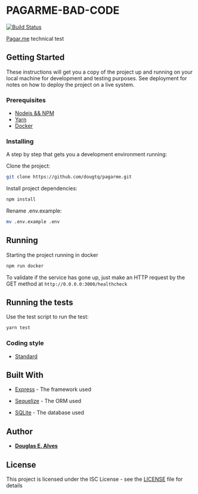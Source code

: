 # PAGARME-BAD-CODE
[![Build Status](https://travis-ci.org/dougtq/pagarme.svg?branch=master)](https://travis-ci.org/dougtq/pagarme)

[Pagar.me](https://pagar.me/) technical test

## Getting Started

These instructions will get you a copy of the project up and running on your local machine for development and testing purposes. See deployment for notes on how to deploy the project on a live system.

### Prerequisites

* [Nodejs && NPM](https://nodejs.org/)
* [Yarn](https://yarnpkg.com/)
* [Docker](https://www.docker.com/get-docker)

### Installing

A step by step that gets you a development environment running:

Clone the project:

```sh
git clone https://github.com/dougtq/pagarme.git
```

Install project dependencies:

```sh
npm install
```

Rename .env.example:

```sh
mv .env.example .env
```

## Running

Starting the project running in docker
```sh
npm run docker
```

To validate if the service has gone up, just make an HTTP request by the GET method at `http://0.0.0.0:3000/healthcheck`


## Running the tests

Use the test script to run the test:
```sh
yarn test
```

### Coding style

* [Standard](https://standardjs.com/)


## Built With

* [Express](http://www.expressjs.com/) - The framework used

* [Sequelize](http://docs.sequelizejs.com/) - The ORM used

* [SQLite](https://www.sqlite.org/) - The database used

## Author

* **[Douglas E. Alves](https://github.com/dougtq)**

## License

This project is licensed under the ISC License - see the [LICENSE](LICENSE.md) file for details